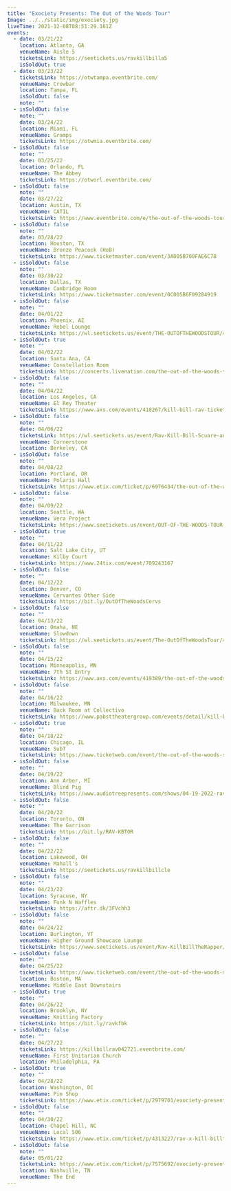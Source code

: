 ```yaml
---
title: "Exociety Presents: The Out of the Woods Tour"
Image: ../../static/img/exociety.jpg
liveTime: 2021-12-08T08:51:29.161Z
events:
  - date: 03/21/22
    location: Atlanta, GA
    venueName: Aisle 5
    ticketsLink: https://seetickets.us/ravkillbilla5
    isSoldOut: true
  - date: 03/23/22
    ticketsLink: https://otwtampa.eventbrite.com/
    venueName: Crowbar
    location: Tampa, FL
    isSoldOut: false
    note: ""
  - isSoldOut: false
    note: ""
    date: 03/24/22
    location: Miami, FL
    venueName: Gramps
    ticketsLink: https://otwmia.eventbrite.com/
  - isSoldOut: false
    note: ""
    date: 03/25/22
    location: Orlando, FL
    venueName: The Abbey
    ticketsLink: https://otworl.eventbrite.com/
  - isSoldOut: false
    note: ""
    date: 03/27/22
    location: Austin, TX
    venueName: CATIL
    ticketsLink: https://www.eventbrite.com/e/the-out-of-the-woods-tour-featuring-rav-kill-bill-the-rapper-airospace-tickets-211914340497
  - isSoldOut: false
    note: ""
    date: 03/28/22
    location: Houston, TX
    venueName: Bronze Peacock (HoB)
    ticketsLink: https://www.ticketmaster.com/event/3A005B700FAE6C78
  - isSoldOut: false
    note: ""
    date: 03/30/22
    location: Dallas, TX
    venueName: Cambridge Room
    ticketsLink: https://www.ticketmaster.com/event/0C005B6F09284919
  - isSoldOut: false
    note: ""
    date: 04/01/22
    location: Phoenix, AZ
    venueName: Rebel Lounge
    ticketsLink: https://wl.seetickets.us/event/THE-OUTOFTHEWOODSTOUR/454463?afflky=TheRebelLounge
  - isSoldOut: true
    note: ""
    date: 04/02/22
    location: Santa Ana, CA
    venueName: Constellation Room
    ticketsLink: https://concerts.livenation.com/the-out-of-the-woods-tour-santa-ana-california-04-02-2022/event/09005B6CD72F5DB3
  - isSoldOut: false
    note: ""
    date: 04/04/22
    location: Los Angeles, CA
    venueName: El Rey Theater
    ticketsLink: https://www.axs.com/events/418267/kill-bill-rav-tickets
  - isSoldOut: false
    note: ""
    date: 04/06/22
    ticketsLink: https://wl.seetickets.us/event/Rav-Kill-Bill-Scuare-and-Airospace/454500?afflky=CornerstoneBerkeley
    venueName: Cornerstone
    location: Berkeley, CA
  - isSoldOut: false
    note: ""
    date: 04/08/22
    location: Portland, OR
    venueName: Polaris Hall
    ticketsLink: https://www.etix.com/ticket/p/6976434/the-out-of-the-woods-tour-featrav-kill-bill-scuare-airospace-portland-polaris-hall
  - isSoldOut: false
    note: ""
    date: 04/09/22
    location: Seattle, WA
    venueName: Vera Project
    ticketsLink: https://www.seetickets.us/event/OUT-OF-THE-WOODS-TOUR-The-Vera-Project/462433
  - isSoldOut: true
    note: ""
    date: 04/11/22
    location: Salt Lake City, UT
    venueName: Kilby Court
    ticketsLink: https://www.24tix.com/event/709243167
  - isSoldOut: false
    note: ""
    date: 04/12/22
    location: Denver, CO
    venueName: Cervantes Other Side
    ticketsLink: https://bit.ly/OutOfTheWoodsCervs
  - isSoldOut: false
    note: ""
    date: 04/13/22
    location: Omaha, NE
    venueName: Slowdown
    ticketsLink: https://wl.seetickets.us/event/The-OutOfTheWoodsTour/459346?afflky=Slowdown
  - isSoldOut: false
    note: ""
    date: 04/15/22
    location: Minneapolis, MN
    venueName: 7th St Entry
    ticketsLink: https://www.axs.com/events/419389/the-out-of-the-woods-tour-tickets?skin=firstavenue
  - isSoldOut: false
    note: ""
    date: 04/16/22
    location: Milwaukee, MN
    venueName: Back Room at Collectivo
    ticketsLink: https://www.pabsttheatergroup.com/events/detail/kill-bill-and-rav-2022
  - isSoldOut: true
    note: ""
    date: 04/18/22
    location: Chicago, IL
    venueName: SubT
    ticketsLink: https://www.ticketweb.com/event/the-out-of-the-woods-subterranean-tickets/11453925?pl=kickstand
  - isSoldOut: false
    note: ""
    date: 04/19/22
    location: Ann Arbor, MI
    venueName: Blind Pig
    ticketsLink: https://www.audiotreepresents.com/shows/04-19-2022-rav-kill-bill
  - isSoldOut: false
    note: ""
    date: 04/20/22
    location: Toronto, ON
    venueName: The Garrison
    ticketsLink: https://bit.ly/RAV-KBTOR
  - isSoldOut: false
    note: ""
    date: 04/22/22
    location: Lakewood, OH
    venueName: Mahall's
    ticketsLink: https://seetickets.us/ravkillbillcle
  - isSoldOut: false
    note: ""
    date: 04/23/22
    location: Syracuse, NY
    venueName: Funk N Waffles
    ticketsLink: https://aftr.dk/3FVchh3
  - isSoldOut: false
    note: ""
    date: 04/24/22
    location: Burlington, VT
    venueName: Higher Ground Showcase Lounge
    ticketsLink: https://www.seetickets.us/event/Rav-KillBillTheRapper/460808
  - isSoldOut: false
    note: ""
    date: 04/25/22
    ticketsLink: https://www.ticketweb.com/event/the-out-of-the-woods-middle-east-upstairs-tickets/11526755?pl=mideastclub
    location: Boston, MA
    venueName: Middle East Downstairs
  - isSoldOut: true
    note: ""
    date: 04/26/22
    location: Brooklyn, NY
    venueName: Knitting Factory
    ticketsLink: https://bit.ly/ravkfbk
  - isSoldOut: false
    note: ""
    date: 04/27/22
    ticketsLink: https://killbillrav042721.eventbrite.com/
    venueName: First Unitarian Church
    location: Philadelphia, PA
  - isSoldOut: true
    note: ""
    date: 04/28/22
    location: Washington, DC
    venueName: Pie Shop
    ticketsLink: https://www.etix.com/ticket/p/2979701/exociety-presentsthe-out-of-the-woods-tour-featrav-kill-bill-scuare-airospace-washington-pie-shop
  - isSoldOut: false
    note: ""
    date: 04/30/22
    location: Chapel Hill, NC
    venueName: Local 506
    ticketsLink: https://www.etix.com/ticket/p/4313227/rav-x-kill-billthe-rapper-wairospacescuare-chapel-hill-local-506-cil
  - isSoldOut: false
    note: ""
    date: 05/01/22
    ticketsLink: https://www.etix.com/ticket/p/7575692/exociety-presentsthe-out-of-the-woods-tour-featravkill-billthe-rapperairospace-scuare-18-nashville-the-end?cobrand=theend&partner_id=240
    location: Nashville, TN
    venueName: The End
---
```

